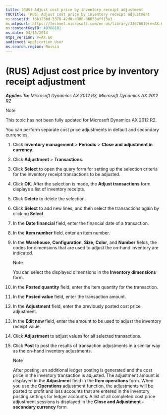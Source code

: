 ```yaml
---
title: (RUS) Adjust cost price by inventory receipt adjustment
TOCTitle: (RUS) Adjust cost price by inventory receipt adjustment
ms:assetid: f6b125bd-3378-42d0-a986-86653aff13a3
ms:mtpsurl: https://technet.microsoft.com/en-us/library/JJ678619(v=AX.60)
ms:contentKeyID: 49388101
ms.date: 04/18/2014
mtps_version: v=AX.60
audience: Application User
ms.search.region: Russia
---
```


# (RUS) Adjust cost price by inventory receipt adjustment 


_**Applies To:** Microsoft Dynamics AX 2012 R3, Microsoft Dynamics AX 2012 R2_


> [!NOTE]
> <P>This topic has not been fully updated for Microsoft Dynamics AX 2012 R2.</P>



You can perform separate cost price adjustments in default and secondary currencies.

1.  Click **Inventory management** \> **Periodic** \> **Close and adjustment in currency**.

2.  Click **Adjustment** \> **Transactions**.

3.  Click **Select** to open the query form for setting up the selection criteria for the inventory receipt transactions to be adjusted.

4.  Click **OK**. After the selection is made, the **Adjust transactions** form displays a list of inventory receipts.

5.  Click **Delete** to delete the selection.

6.  Click **Select** to add new lines, and then select the transactions again by clicking **Select**.

7.  In the **Date financial** field, enter the financial date of a transaction.

8.  In the **Item number** field, enter an item number.

9.  In the **Warehouse**, **Configuration**, **Size**, **Color**, and **Number** fields, the codes for dimensions that are used to adjust the on-hand inventory are indicated.
    

    > [!NOTE]
    > <P>You can select the displayed dimensions in the <STRONG>Inventory dimensions</STRONG> form.</P>



10. In the **Posted quantity** field, enter the item quantity for the transaction.

11. In the **Posted value** field, enter the transaction amount.

12. In the **Adjustment** field, enter the previously posted cost price adjustment.

13. In the **Edit now** field, enter the amount to be used to adjust the inventory receipt value.

14. Click **Adjustment** to adjust values for all selected transactions.

15. Click **Post** to post the results of transaction adjustments in a similar way as the on-hand inventory adjustments.
    

    > [!NOTE]
    > <P>After posting, an additional ledger posting is generated and the cost price in the inventory transaction is adjusted. The adjustment amount is displayed in the <STRONG>Adjustment</STRONG> field in the <STRONG>Item operations</STRONG> form. When you use the <STRONG>Operations</STRONG> adjustment function, the adjustments will be posted to profit and loss accounts that are entered in the inventory posting settings for ledger accounts. A list of all completed cost price adjustment sessions is displayed in the <STRONG>Close and Adjustment - secondary currency</STRONG> form.</P>


  



